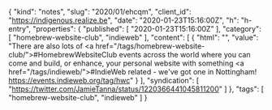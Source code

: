 {
  "kind": "notes",
  "slug": "2020/01/ehcqm",
  "client_id": "https://indigenous.realize.be",
  "date": "2020-01-23T15:16:00Z",
  "h": "h-entry",
  "properties": {
    "published": [
      "2020-01-23T15:16:00Z"
    ],
    "category": [
      "homebrew-website-club",
      "indieweb"
    ],
    "content": [
      {
        "html": "",
        "value": "There are also lots of <a href=\"/tags/homebrew-website-club/\">#HomebrewWebsiteClub</a> events across the world where you can come and build, or enhance, your personal website with something <a href=\"/tags/indieweb/\">#IndieWeb</a> related - we've got one in Nottingham! https://events.indieweb.org/tag/hwc"
      }
    ],
    "syndication": [
      "https://twitter.com/JamieTanna/status/1220366441045811200"
    ]
  },
  "tags": [
    "homebrew-website-club",
    "indieweb"
  ]
}
